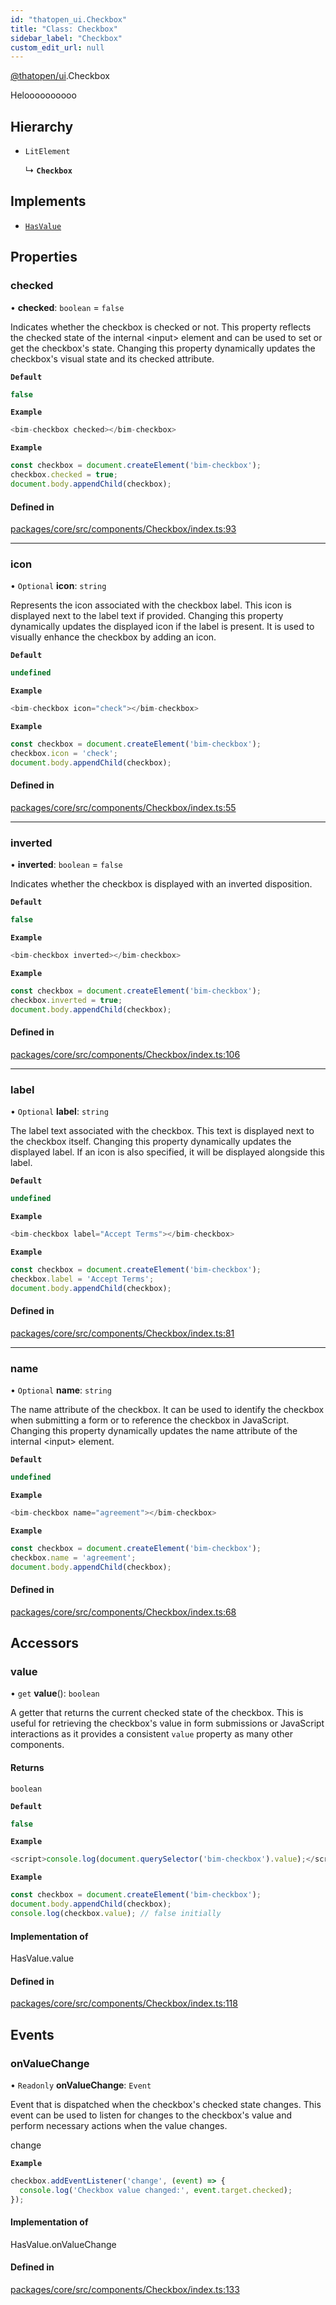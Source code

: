 ```yaml
---
id: "thatopen_ui.Checkbox"
title: "Class: Checkbox"
sidebar_label: "Checkbox"
custom_edit_url: null
---
```


[@thatopen/ui](../modules/thatopen_ui.md).Checkbox

Heloooooooooo

## Hierarchy

- `LitElement`

  ↳ **`Checkbox`**

## Implements

- [`HasValue`](../interfaces/thatopen_ui.HasValue.md)

## Properties

### checked

• **checked**: `boolean` = `false`

Indicates whether the checkbox is checked or not. This property reflects the checked state of the internal \<input\> element and can be used to set or get the checkbox's state. Changing this property dynamically updates the checkbox's visual state and its checked attribute.

**`Default`**

```ts
false
```

**`Example`**

```ts
<bim-checkbox checked></bim-checkbox>
```

**`Example`**

```ts
const checkbox = document.createElement('bim-checkbox');
checkbox.checked = true;
document.body.appendChild(checkbox);
```

#### Defined in

[packages/core/src/components/Checkbox/index.ts:93](https://github.com/ThatOpen/engine_ui-components//blob/13aa680/packages/core/src/components/Checkbox/index.ts#L93)

___

### icon

• `Optional` **icon**: `string`

Represents the icon associated with the checkbox label. This icon is displayed next to the label text if provided. Changing this property dynamically updates the displayed icon if the label is present. It is used to visually enhance the checkbox by adding an icon.

**`Default`**

```ts
undefined
```

**`Example`**

```ts
<bim-checkbox icon="check"></bim-checkbox>
```

**`Example`**

```ts
const checkbox = document.createElement('bim-checkbox');
checkbox.icon = 'check';
document.body.appendChild(checkbox);
```

#### Defined in

[packages/core/src/components/Checkbox/index.ts:55](https://github.com/ThatOpen/engine_ui-components//blob/13aa680/packages/core/src/components/Checkbox/index.ts#L55)

___

### inverted

• **inverted**: `boolean` = `false`

Indicates whether the checkbox is displayed with an inverted disposition.

**`Default`**

```ts
false
```

**`Example`**

```ts
<bim-checkbox inverted></bim-checkbox>
```

**`Example`**

```ts
const checkbox = document.createElement('bim-checkbox');
checkbox.inverted = true;
document.body.appendChild(checkbox);
```

#### Defined in

[packages/core/src/components/Checkbox/index.ts:106](https://github.com/ThatOpen/engine_ui-components//blob/13aa680/packages/core/src/components/Checkbox/index.ts#L106)

___

### label

• `Optional` **label**: `string`

The label text associated with the checkbox. This text is displayed next to the checkbox itself. Changing this property dynamically updates the displayed label. If an icon is also specified, it will be displayed alongside this label.

**`Default`**

```ts
undefined
```

**`Example`**

```ts
<bim-checkbox label="Accept Terms"></bim-checkbox>
```

**`Example`**

```ts
const checkbox = document.createElement('bim-checkbox');
checkbox.label = 'Accept Terms';
document.body.appendChild(checkbox);
```

#### Defined in

[packages/core/src/components/Checkbox/index.ts:81](https://github.com/ThatOpen/engine_ui-components//blob/13aa680/packages/core/src/components/Checkbox/index.ts#L81)

___

### name

• `Optional` **name**: `string`

The name attribute of the checkbox. It can be used to identify the checkbox when submitting a form or to reference the checkbox in JavaScript. Changing this property dynamically updates the name attribute of the internal \<input\> element.

**`Default`**

```ts
undefined
```

**`Example`**

```ts
<bim-checkbox name="agreement"></bim-checkbox>
```

**`Example`**

```ts
const checkbox = document.createElement('bim-checkbox');
checkbox.name = 'agreement';
document.body.appendChild(checkbox);
```

#### Defined in

[packages/core/src/components/Checkbox/index.ts:68](https://github.com/ThatOpen/engine_ui-components//blob/13aa680/packages/core/src/components/Checkbox/index.ts#L68)

## Accessors

### value

• `get` **value**(): `boolean`

A getter that returns the current checked state of the checkbox. This is useful for retrieving the checkbox's value in form submissions or JavaScript interactions as it provides a consistent `value` property as many other components.

#### Returns

`boolean`

**`Default`**

```ts
false
```

**`Example`**

```ts
<script>console.log(document.querySelector('bim-checkbox').value);</script>
```

**`Example`**

```ts
const checkbox = document.createElement('bim-checkbox');
document.body.appendChild(checkbox);
console.log(checkbox.value); // false initially
```

#### Implementation of

HasValue.value

#### Defined in

[packages/core/src/components/Checkbox/index.ts:118](https://github.com/ThatOpen/engine_ui-components//blob/13aa680/packages/core/src/components/Checkbox/index.ts#L118)

## Events

### onValueChange

• `Readonly` **onValueChange**: `Event`

Event that is dispatched when the checkbox's checked state changes.
This event can be used to listen for changes to the checkbox's value and perform
necessary actions when the value changes.

 change

**`Example`**

```ts
checkbox.addEventListener('change', (event) => {
  console.log('Checkbox value changed:', event.target.checked);
});
```

#### Implementation of

HasValue.onValueChange

#### Defined in

[packages/core/src/components/Checkbox/index.ts:133](https://github.com/ThatOpen/engine_ui-components//blob/13aa680/packages/core/src/components/Checkbox/index.ts#L133)
